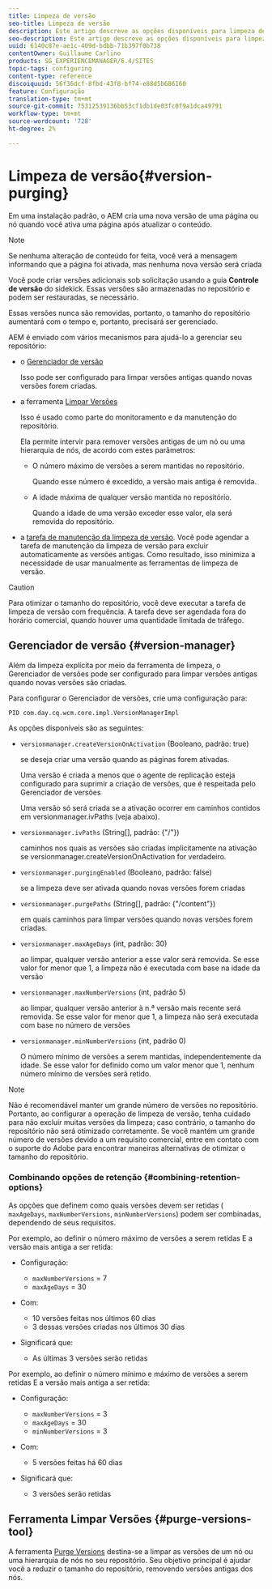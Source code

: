 ```yaml
---
title: Limpeza de versão
seo-title: Limpeza de versão
description: Este artigo descreve as opções disponíveis para limpeza de versão.
seo-description: Este artigo descreve as opções disponíveis para limpeza de versão.
uuid: 6140c87e-ae1c-409d-bdbb-71b397f0b738
contentOwner: Guillaume Carlino
products: SG_EXPERIENCEMANAGER/6.4/SITES
topic-tags: configuring
content-type: reference
discoiquuid: 56f36dcf-8fbd-43f8-bf74-e88d5b686160
feature: Configuração
translation-type: tm+mt
source-git-commit: 75312539136bb53cf1db1de03fc0f9a1dca49791
workflow-type: tm+mt
source-wordcount: '728'
ht-degree: 2%

---
```



# Limpeza de versão{#version-purging}

Em uma instalação padrão, o AEM cria uma nova versão de uma página ou nó quando você ativa uma página após atualizar o conteúdo.

>[!NOTE]
>
>Se nenhuma alteração de conteúdo for feita, você verá a mensagem informando que a página foi ativada, mas nenhuma nova versão será criada

Você pode criar versões adicionais sob solicitação usando a guia **Controle de versão** do sidekick. Essas versões são armazenadas no repositório e podem ser restauradas, se necessário.

Essas versões nunca são removidas, portanto, o tamanho do repositório aumentará com o tempo e, portanto, precisará ser gerenciado.

AEM é enviado com vários mecanismos para ajudá-lo a gerenciar seu repositório:

* o [Gerenciador de versão](#version-manager)

   Isso pode ser configurado para limpar versões antigas quando novas versões forem criadas.

* a ferramenta [Limpar Versões](/help/sites-deploying/monitoring-and-maintaining.md#version-purging)

   Isso é usado como parte do monitoramento e da manutenção do repositório.

   Ela permite intervir para remover versões antigas de um nó ou uma hierarquia de nós, de acordo com estes parâmetros:

   * O número máximo de versões a serem mantidas no repositório.

      Quando esse número é excedido, a versão mais antiga é removida.

   * A idade máxima de qualquer versão mantida no repositório.

      Quando a idade de uma versão exceder esse valor, ela será removida do repositório.

* a [tarefa de manutenção da limpeza de versão](/help/sites-administering/operations-dashboard.md#automated-maintenance-tasks). Você pode agendar a tarefa de manutenção da limpeza de versão para excluir automaticamente as versões antigas. Como resultado, isso minimiza a necessidade de usar manualmente as ferramentas de limpeza de versão.

>[!CAUTION]
>
>Para otimizar o tamanho do repositório, você deve executar a tarefa de limpeza de versão com frequência. A tarefa deve ser agendada fora do horário comercial, quando houver uma quantidade limitada de tráfego.

## Gerenciador de versão {#version-manager}

Além da limpeza explícita por meio da ferramenta de limpeza, o Gerenciador de versões pode ser configurado para limpar versões antigas quando novas versões são criadas.

Para configurar o Gerenciador de versões, crie uma configuração para:

`PID com.day.cq.wcm.core.impl.VersionManagerImpl`

As opções disponíveis são as seguintes:

* `versionmanager.createVersionOnActivation` (Booleano, padrão: true)

   se deseja criar uma versão quando as páginas forem ativadas.

   Uma versão é criada a menos que o agente de replicação esteja configurado para suprimir a criação de versões, que é respeitada pelo Gerenciador de versões

   Uma versão só será criada se a ativação ocorrer em caminhos contidos em versionmanager.ivPaths (veja abaixo).

* `versionmanager.ivPaths` (String[], padrão: {&quot;/&quot;})

   caminhos nos quais as versões são criadas implicitamente na ativação se versionmanager.createVersionOnActivation for verdadeiro.

* `versionmanager.purgingEnabled` (Booleano, padrão: false)

   se a limpeza deve ser ativada quando novas versões forem criadas

* `versionmanager.purgePaths` (String[], padrão: {&quot;/content&quot;})

   em quais caminhos para limpar versões quando novas versões forem criadas.

* `versionmanager.maxAgeDays` (int, padrão: 30)

   ao limpar, qualquer versão anterior a esse valor será removida. Se esse valor for menor que 1, a limpeza não é executada com base na idade da versão

* `versionmanager.maxNumberVersions` (int, padrão 5)

   ao limpar, qualquer versão anterior à n.ª versão mais recente será removida. Se esse valor for menor que 1, a limpeza não será executada com base no número de versões

* `versionmanager.minNumberVersions` (int, padrão 0)

   O número mínimo de versões a serem mantidas, independentemente da idade. Se esse valor for definido como um valor menor que 1, nenhum número mínimo de versões será retido.

>[!NOTE]
>
>Não é recomendável manter um grande número de versões no repositório. Portanto, ao configurar a operação de limpeza de versão, tenha cuidado para não excluir muitas versões da limpeza; caso contrário, o tamanho do repositório não será otimizado corretamente. Se você mantém um grande número de versões devido a um requisito comercial, entre em contato com o suporte do Adobe para encontrar maneiras alternativas de otimizar o tamanho do repositório.

### Combinando opções de retenção {#combining-retention-options}

As opções que definem como quais versões devem ser retidas ( `maxAgeDays`, `maxNumberVersions`, `minNumberVersions`) podem ser combinadas, dependendo de seus requisitos.

Por exemplo, ao definir o número máximo de versões a serem retidas E a versão mais antiga a ser retida:

* Configuração:

   * `maxNumberVersions` = 7
   * `maxAgeDays` = 30

* Com:

   * 10 versões feitas nos últimos 60 dias
   * 3 dessas versões criadas nos últimos 30 dias

* Significará que:

   * As últimas 3 versões serão retidas

Por exemplo, ao definir o número mínimo e máximo de versões a serem retidas E a versão mais antiga a ser retida:

* Configuração:

   * `maxNumberVersions` = 3
   * `maxAgeDays` = 30
   * `minNumberVersions` = 3

* Com:

   * 5 versões feitas há 60 dias

* Significará que:

   * 3 versões serão retidas

## Ferramenta Limpar Versões {#purge-versions-tool}

A ferramenta [Purge Versions](/help/sites-deploying/monitoring-and-maintaining.md#purgeversionstool) destina-se a limpar as versões de um nó ou uma hierarquia de nós no seu repositório. Seu objetivo principal é ajudar você a reduzir o tamanho do repositório, removendo versões antigas dos nós.
